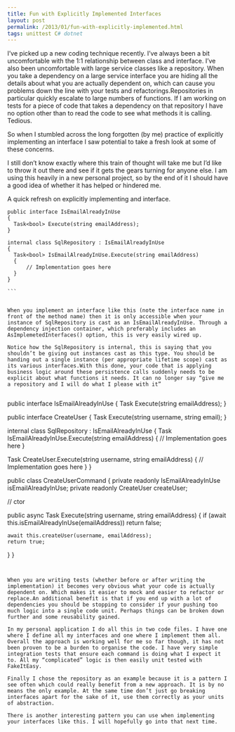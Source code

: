 ```yaml
---
title: Fun with Explicitly Implemented Interfaces
layout: post
permalink: /2013/01/fun-with-explicitly-implemented.html
tags: unittest C# dotnet
---
```



I’ve picked up a new coding technique recently. I’ve always been a bit uncomfortable with the 1:1 relationship between class and interface. I’ve also been uncomfortable with large service classes like a repository. When you take a dependency on a large service interface you are hiding all the details about what you are actually dependent on, which can cause you problems down the line with your tests and refactorings.Repositories in particular quickly escalate to large numbers of functions. If I am working on tests for a piece of code that takes a dependency on that repository I have no option other than to read the code to see what methods it is calling. Tedious.  
 
So when I stumbled across the long forgotten (by me) practice of explicitly implementing an interface I saw potential to take a fresh look at some of these concerns.  
 
I still don’t know exactly where this train of thought will take me but I’d like to throw it out there and see if it gets the gears turning for anyone else. I am using this heavily in a new personal project, so by the end of it I should have a good idea of whether it has helped or hindered me.  
 
A quick refresh on explicitly implementing and interface.  
 

````
public interface IsEmailAlreadyInUse
{
  Task<bool> Execute(string emailAddress);
}

internal class SqlRepository : IsEmailAlreadyInUse
{
  Task<bool> IsEmailAlreadyInUse.Execute(string emailAddress)
  {
      // Implementation goes here
  }
}

```  
  
 
When you implement an interface like this (note the interface name in front of the method name) then it is only accessible when your instance of SqlRepository is cast as an IsEmailAlreadyInUse. Through a dependency injection container, which preferably includes an AsImplemetedInterfaces() option, this is very easily wired up.  
 
Notice how the SqlRepository is internal, this is saying that you shouldn’t be giving out instances cast as this type. You should be handing out a single instance (per appropriate lifetime scope) cast as its various interfaces.With this done, your code that is applying business logic around these persistence calls suddenly needs to be explicit about what functions it needs. It can no longer say “give me a repository and I will do what I please with it”  
 

````
public interface IsEmailAlreadyInUse
{
  Task<bool> Execute(string emailAddress);
}

public interface CreateUser
{
  Task Execute(string username, string email);
}
 
internal class SqlRepository : IsEmailAlreadyInUse
{
  Task<bool> IsEmailAlreadyInUse.Execute(string emailAddress)
  {
      // Implementation goes here
  }
  
  Task CreateUser.Execute(string username, string emailAddress)
  {
    // Implementation goes here
  }
}

public class CreateUserCommand
{
  private readonly IsEmailAlreadyInUse isEmailAlreadyInUse;
  private readonly CreateUser createUser;
  
  // ctor
  
  public async Task<bool> Execute(string username, string emailAddress)
  {
    if (await this.isEmailAlreadyInUse(emailAddress)) return false;
    
    await this.createUser(username, emailAddress);
    return true;
  }
}
```  
  
 
When you are writing tests (whether before or after writing the implementation) it becomes very obvious what your code is actually dependent on. Which makes it easier to mock and easier to refactor or replace.An additional benefit is that if you end up with a lot of dependencies you should be stopping to consider if your pushing too much logic into a single code unit. Perhaps things can be broken down further and some reusability gained.  
 
In my personal application I do all this in two code files. I have one where I define all my interfaces and one where I implement them all. Overall the approach is working well for me so far though, it has not been proven to be a burden to organise the code. I have very simple integration tests that ensure each command is doing what I expect it to. All my “complicated” logic is then easily unit tested with FakeItEasy.  
 
Finally I chose the repository as an example because it is a pattern I see often which could really benefit from a new approach. It is by no means the only example. At the same time don’t just go breaking interfaces apart for the sake of it, use them correctly as your units of abstraction.  
 
There is another interesting pattern you can use when implementing your interfaces like this. I will hopefully go into that next time.  
  